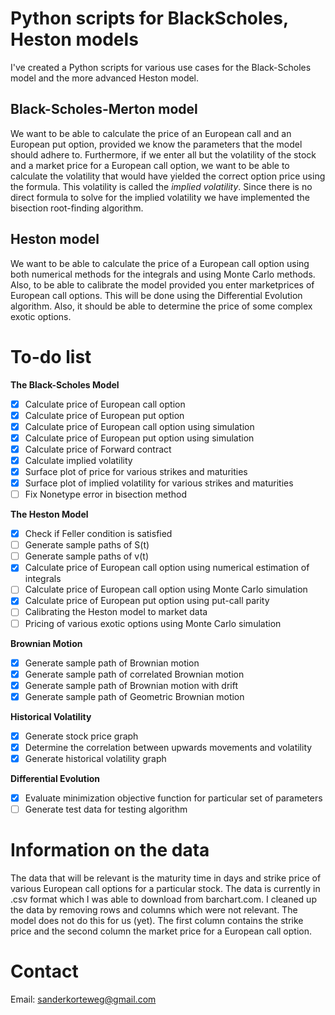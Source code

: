 # Python scripts for BlackScholes, Heston models
I've created a Python scripts for various use cases for the Black-Scholes model and the more advanced Heston model.

## Black-Scholes-Merton model
We want to be able to calculate the price of an European call and an European put option, provided we know the parameters that the model should adhere to. Furthermore, if we enter all but the volatility of the stock and a market price for a European call option, we want to be able to calculate the volatility that would have yielded the correct option price using the formula. This volatility is called the *implied volatility*. Since there is no direct formula to solve for the implied volatility we have implemented the bisection root-finding algorithm.

## Heston model
We want to be able to calculate the price of a European call option using both numerical methods for the integrals and using Monte Carlo methods. Also, to be able to calibrate the model provided you enter marketprices of European call options. This will be done using the Differential Evolution algorithm. Also, it should be able to determine the price of some complex exotic options.

# To-do list
**The Black-Scholes Model**
- [x] Calculate price of European call option
- [x] Calculate price of European put option
- [x] Calculate price of European call option using simulation
- [x] Calculate price of European put option using simulation
- [x] Calculate price of Forward contract
- [x] Calculate implied volatility
- [x] Surface plot of price for various strikes and maturities
- [x] Surface plot of implied volatility for various strikes and maturities
- [ ] Fix Nonetype error in bisection method

**The Heston Model**
- [x] Check if Feller condition is satisfied
- [ ] Generate sample paths of S(t)
- [ ] Generate sample paths of v(t)
- [x] Calculate price of European call option using numerical estimation of integrals
- [ ] Calculate price of European call option using Monte Carlo simulation
- [x] Calculate price of European put option using put-call parity
- [ ] Calibrating the Heston model to market data
- [ ] Pricing of various exotic options using Monte Carlo simulation

**Brownian Motion**
- [x] Generate sample path of Brownian motion
- [x] Generate sample path of correlated Brownian motion
- [x] Generate sample path of Brownian motion with drift
- [x] Generate sample path of Geometric Brownian motion

**Historical Volatility**
- [x] Generate stock price graph
- [x] Determine the correlation between upwards movements and volatility
- [x] Generate historical volatility graph

**Differential Evolution**
- [x] Evaluate minimization objective function for particular set of parameters
- [ ] Generate test data for testing algorithm

# Information on the data
The data that will be relevant is the maturity time in days and strike price of various European call options for a particular stock. The data is currently in .csv format which I was able to download from barchart.com. I cleaned up the data by removing rows and columns which were not relevant. The model does not do this for us (yet). The first column contains the strike price and the second column the market price for a European call option.

# Contact
Email: sanderkorteweg@gmail.com